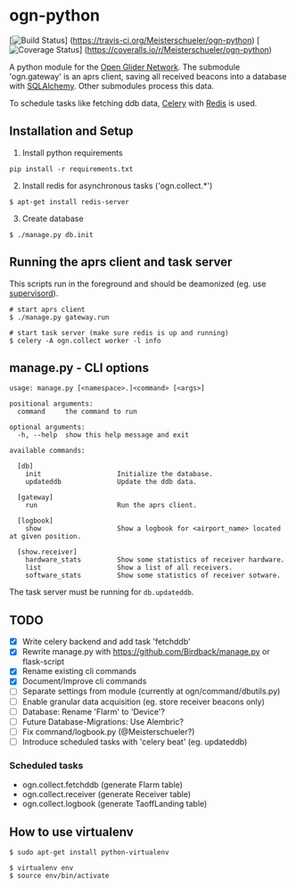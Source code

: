 # ogn-python

[![Build Status](https://travis-ci.org/Meisterschueler/ogn-python.svg?branch=master)]
(https://travis-ci.org/Meisterschueler/ogn-python)
[![Coverage Status](https://img.shields.io/coveralls/Meisterschueler/ogn-python.svg)]
(https://coveralls.io/r/Meisterschueler/ogn-python)

A python module for the [Open Glider Network](http://wiki.glidernet.org/).
The submodule 'ogn.gateway' is an aprs client, saving all received beacons
into a database with [SQLAlchemy](http://www.sqlalchemy.org/).
Other submodules process this data.

To schedule tasks like fetching ddb data,
[Celery](http://www.celeryproject.org/) with [Redis](http://www.redis.io/) is used.


## Installation and Setup
1. Install python requirements
```
pip install -r requirements.txt
```

2. Install redis for asynchronous tasks ('ogn.collect.\*')
```
$ apt-get install redis-server
```

3. Create database
```
$ ./manage.py db.init
```

## Running the aprs client and task server
This scripts run in the foreground and should be deamonized
(eg. use [supervisord](http://supervisord.org/)).
```
# start aprs client
$ ./manage.py gateway.run

# start task server (make sure redis is up and running)
$ celery -A ogn.collect worker -l info
```

## manage.py - CLI options
```
usage: manage.py [<namespace>.]<command> [<args>]

positional arguments:
  command     the command to run

optional arguments:
  -h, --help  show this help message and exit

available commands:

  [db]
    init                   Initialize the database.
    updateddb              Update the ddb data.

  [gateway]
    run                    Run the aprs client.

  [logbook]
    show                   Show a logbook for <airport_name> located at given position.

  [show.receiver]
    hardware_stats         Show some statistics of receiver hardware.
    list                   Show a list of all receivers.
    software_stats         Show some statistics of receiver sotware.
```

The task server must be running for `db.updateddb`.

## TODO
- [x] Write celery backend and add task 'fetchddb'
- [x] Rewrite manage.py with <https://github.com/Birdback/manage.py> or flask-script
- [x] Rename existing cli commands
- [x] Document/Improve cli commands
- [ ] Separate settings from module (currently at ogn/command/dbutils.py)
- [ ] Enable granular data acquisition (eg. store receiver beacons only)
- [ ] Database: Rename 'Flarm' to 'Device'?
- [ ] Future Database-Migrations: Use Alembric?
- [ ] Fix command/logbook.py (@Meisterschueler?)
- [ ] Introduce scheduled tasks with 'celery beat' (eg. updateddb)

### Scheduled tasks
- ogn.collect.fetchddb (generate Flarm table)
- ogn.collect.receiver (generate Receiver table)
- ogn.collect.logbook  (generate TaoffLanding table)

## How to use virtualenv
```
$ sudo apt-get install python-virtualenv

$ virtualenv env
$ source env/bin/activate
